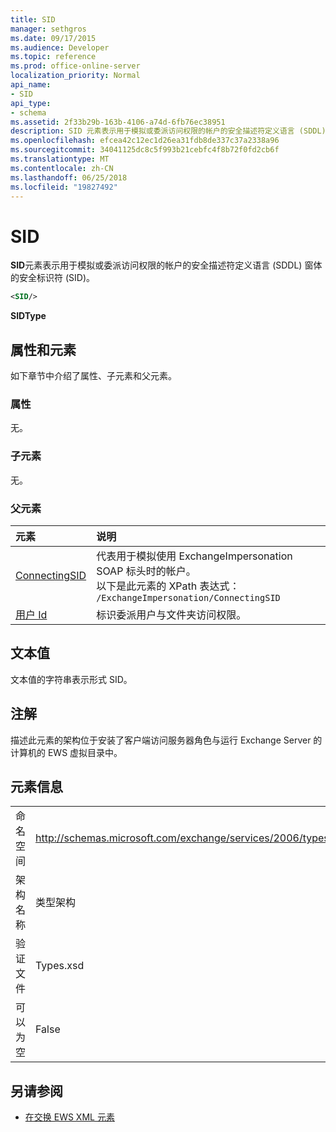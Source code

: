 ```yaml
---
title: SID
manager: sethgros
ms.date: 09/17/2015
ms.audience: Developer
ms.topic: reference
ms.prod: office-online-server
localization_priority: Normal
api_name:
- SID
api_type:
- schema
ms.assetid: 2f33b29b-163b-4106-a74d-6fb76ec38951
description: SID 元素表示用于模拟或委派访问权限的帐户的安全描述符定义语言 (SDDL) 窗体的安全标识符 (SID)。
ms.openlocfilehash: efcea42c12ec1d26ea31fdb8de337c37a2338a96
ms.sourcegitcommit: 34041125dc8c5f993b21cebfc4f8b72f0fd2cb6f
ms.translationtype: MT
ms.contentlocale: zh-CN
ms.lasthandoff: 06/25/2018
ms.locfileid: "19827492"
---
```

# <a name="sid"></a>SID

**SID**元素表示用于模拟或委派访问权限的帐户的安全描述符定义语言 (SDDL) 窗体的安全标识符 (SID)。 
  
```xml
<SID/>
```

 **SIDType**
## <a name="attributes-and-elements"></a>属性和元素

如下章节中介绍了属性、子元素和父元素。
  
### <a name="attributes"></a>属性

无。
  
### <a name="child-elements"></a>子元素

无。
  
### <a name="parent-elements"></a>父元素

|**元素**|**说明**|
|:-----|:-----|
|[ConnectingSID](connectingsid.md) <br/> |代表用于模拟使用 ExchangeImpersonation SOAP 标头时的帐户。  <br/> 以下是此元素的 XPath 表达式：  <br/>  `/ExchangeImpersonation/ConnectingSID` <br/> |
|[用户 Id](userid.md) <br/> |标识委派用户与文件夹访问权限。  <br/> |
   
## <a name="text-value"></a>文本值

文本值的字符串表示形式 SID。
  
## <a name="remarks"></a>注解

描述此元素的架构位于安装了客户端访问服务器角色与运行 Exchange Server 的计算机的 EWS 虚拟目录中。
  
## <a name="element-information"></a>元素信息

|||
|:-----|:-----|
|命名空间  <br/> |http://schemas.microsoft.com/exchange/services/2006/types  <br/> |
|架构名称  <br/> |类型架构  <br/> |
|验证文件  <br/> |Types.xsd  <br/> |
|可以为空  <br/> |False  <br/> |
   
## <a name="see-also"></a>另请参阅



- [在交换 EWS XML 元素](ews-xml-elements-in-exchange.md)

